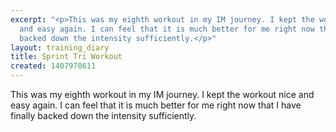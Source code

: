 ```yaml
---
excerpt: "<p>This was my eighth workout in my IM journey. I kept the workout nice
  and easy again. I can feel that it is much better for me right now that I have finally
  backed down the intensity sufficiently.</p>"
layout: training_diary
title: Sprint Tri Workout
created: 1407978611
---
```

<p>This was my eighth workout in my IM journey. I kept the workout nice and easy again. I can feel that it is much better for me right now that I have finally backed down the intensity sufficiently.</p>

